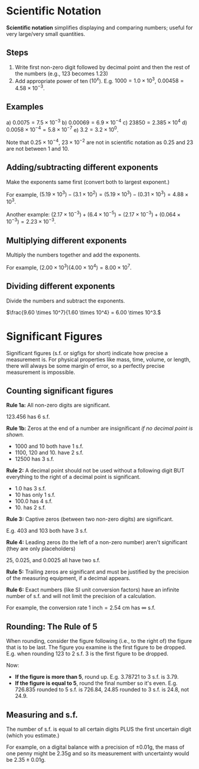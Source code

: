 # Scientific Notation

**Scientific notation** simplifies displaying and comparing numbers; useful for very large/very small quantities.

## Steps

1. Write first non-zero digit followed by decimal point and then the rest of the numbers (e.g., 123 becomes 1.23)
2. Add appropriate power of ten ($10^x$). E.g. $1000 = 1.0 \times 10^3$, $0.00458 = 4.58 \times 10^{-3}$.

## Examples

a) $0.0075 = 7.5 \times 10^{-3}$
b) $0.00069 = 6.9 \times 10^{-4}$
c) $23850 = 2.385 \times 10^4$
d) $0.0058 \times 10^{-4} = 5.8 \times 10^{-7}$
e) $3.2 = 3.2 \times 10^0$.

Note that $0.25 \times 10^{-4}$, $23 \times 10^{-2}$ are not in scientific notation as $0.25$ and $23$ are not between 1 and 10.

## Adding/subtracting different exponents

Make the exponents same first (convert both to largest exponent.)

For example, $(5.19 \times 10^3) - (3.1 \times 10^2) = (5.19 \times 10^3) - (0.31 \times 10^3) = 4.88 \times 10^3.$

Another example: $(2.17 \times 10^{-3}) + (6.4 \times 10^{-5}) = (2.17 \times 10^{-3}) + (0.064 \times 10^{-3}) = 2.23 \times 10^{-3}.$

## Multiplying different exponents

Multiply the numbers together and add the exponents.

For example, $(2.00 \times 10^3)(4.00 \times 10^4) = 8.00 \times 10^7.$

## Dividing different exponents

Divide the numbers and subtract the exponents.

$\frac{9.60 \times 10^7}{1.60 \times 10^4} = 6.00 \times 10^3.$

# Significant Figures

Significant figures (s.f. or sigfigs for short) indicate how precise a measurement is. For physical properties like mass, time, volume, or length, there will always be some margin of error, so a perfectly precise measurement is impossible.

## Counting significant figures

**Rule 1a:** All non-zero digits are significant.

$123.456$ has 6 s.f.

**Rule 1b:** Zeros at the end of a number are insignificant *if no decimal point is shown.*

- $1000$ and $10$ both have 1 s.f.
- $1100$, $120$ and $10.$ have 2 s.f.
- $12500$ has 3 s.f.

**Rule 2:** A decimal point should not be used without a following digit BUT everything to the right of a decimal point is significant.

- $1.0$ has 3 s.f.
- $10$ has only 1 s.f.
- $100.0$ has 4 s.f.
- $10.$ has 2 s.f.

**Rule 3:** Captive zeros (between two non-zero digits) are significant.

E.g. $403$ and $103$ both have 3 s.f.

**Rule 4:** Leading zeros (to the left of a non-zero number) aren't significant (they are only placeholders)

$25$, $0.025$, and $0.0025$ all have two s.f.

**Rule 5:** Trailing zeros are significant and must be justified by the precision of the measuring equipment, if a decimal appears.

**Rule 6:** Exact numbers (like SI unit conversion factors) have an infinite number of s.f. and will not limit the precision of a calculation.

For example, the conversion rate $1\text{ inch} = 2.54\text{ cm}$ has $\infty$ s.f.

## Rounding: The Rule of 5

When rounding, consider the figure following (i.e., to the right of) the figure that is to be last. The figure you examine is the first figure to be dropped. E.g. when rounding $123$ to 2 s.f. $3$ is the first figure to be dropped.

Now:
- **If the figure is more than 5**, round up. E.g. $3.78721$ to 3 s.f. is $3.79$.
- **If the figure is equal to 5**, round the final number so it's even. E.g. $726.835$ rounded to 5 s.f. is $726.84$, $24.85$ rounded to 3 s.f. is $24.8$, not $24.9$.

## Measuring and s.f.

The number of s.f. is equal to all certain digits PLUS the first uncertain digit (which you estimate.)

For example, on a digital balance with a precision of $\pm 0.01 \text{g}$, the mass of one penny might be $2.35\text{g}$ and so its measurement with uncertainty would be $2.35 \pm 0.01\text{g}$.
